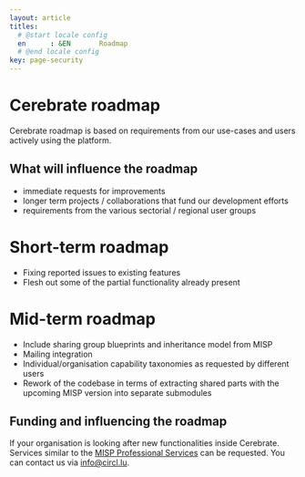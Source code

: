 ```yaml
---
layout: article
titles:
  # @start locale config
  en      : &EN       Roadmap
  # @end locale config
key: page-security
---
```


# Cerebrate roadmap 

Cerebrate roadmap is based on requirements from our use-cases and users actively using the platform.

## What will influence the roadmap

- immediate requests for improvements
- longer term projects / collaborations that fund our development efforts
- requirements from the various sectorial / regional user groups

# Short-term roadmap

- Fixing reported issues to existing features
- Flesh out some of the partial functionality already present

# Mid-term roadmap

- Include sharing group blueprints and inheritance model from MISP
- Mailing integration
- Individual/organisation capability taxonomies as requested by different users
- Rework of the codebase in terms of extracting shared parts with the upcoming MISP version into separate submodules

## Funding and influencing the roadmap

If your organisation is looking after new functionalities inside Cerebrate. Services similar to the [MISP Professional Services](https://www.misp-project.org/professional-services/) can be requested. You can contact us via [info@circl.lu](mailto:info@circl.lu). 
